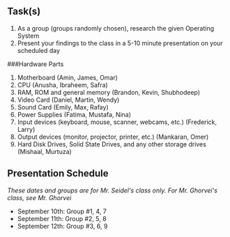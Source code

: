 Task(s)
-------
1. As a group (groups randomly chosen), research the given Operating System
2. Present your findings to the class in a 5-10 minute presentation on your scheduled day

###Hardware Parts
1. Motherboard (Amin, James, Omar)
2. CPU (Anusha, Ibraheem, Safra)
3. RAM, ROM and general memory (Brandon, Kevin, Shubhodeep)
4. Video Card (Daniel, Martin, Wendy)
5. Sound Card (Emily, Max, Rafay)
6. Power Supplies (Fatima, Mustafa, Nina)
7. Input devices (keyboard, mouse, scanner, webcams, etc.) (Frederick, Larry)
8. Output devices (monitor, projector, printer, etc.) (Mankaran, Omer)
9. Hard Disk Drives, Solid State Drives, and any other storage drives (Mishaal, Murtuza)

Presentation Schedule
------------------
*These dates and groups are for Mr. Seidel's class only.  For Mr. Ghorvei's class, see Mr. Ghorvei*

- September 10th: Group #1, 4, 7
- September 11th: Group #2, 5, 8
- September 12th: Group #3, 6, 9
